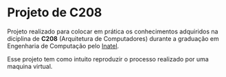# Projeto de C208
Projeto realizado para colocar em prática os conhecimentos adquiridos na diciplina de **C208** (Arquitetura de Computadores) durante a graduação em Engenharia de Computação pelo [Inatel](https://inatel.br/home/).

Esse projeto tem como intuito reproduzir o processo realizado por uma maquina virtual.
